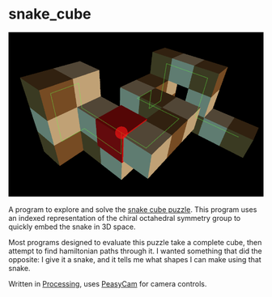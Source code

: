 # snake_cube

![snake cube viz](screenshot.png?raw=true "snake")

A program to explore and solve the [snake cube puzzle](https://en.wikipedia.org/wiki/Snake_cube). This program uses an indexed representation of the chiral octahedral symmetry group to quickly embed the snake in 3D space.

Most programs designed to evaluate this puzzle take a complete cube, then attempt to find hamiltonian paths through it. I wanted something that did the opposite: I give it a snake, and it tells me what shapes I can make using that snake.

Written in [Processing](https://processing.org/), uses [PeasyCam](https://mrfeinberg.com/peasycam/) for camera controls.
